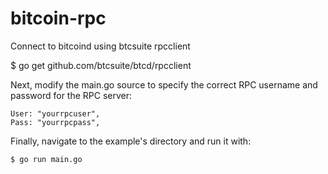 # bitcoin-rpc
Connect to bitcoind using btcsuite rpcclient

$ go get github.com/btcsuite/btcd/rpcclient

Next, modify the main.go source to specify the correct RPC username and password for the RPC server:

	User: "yourrpcuser",
	Pass: "yourrpcpass",

Finally, navigate to the example's directory and run it with:


    $ go run main.go